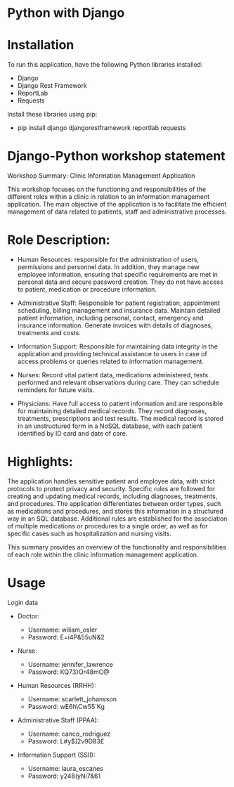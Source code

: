 # Python with Django 

# Installation
To run this application, have the following Python libraries installed:

- Django
- Django Rest Framework
- ReportLab
- Requests

Install these libraries using pip:
- pip install django djangorestframework reportlab requests

# Django-Python workshop statement
Workshop Summary: Clinic Information Management Application

This workshop focuses on the functioning and responsibilities of the different roles within a clinic in relation to an information management application. The main objective of the application is to facilitate the efficient management of data related to patients, staff and administrative processes.

# Role Description:

- Human Resources: responsible for the administration of users, permissions and personnel data. In addition, they manage new employee information, ensuring that specific requirements are met in personal data and secure password creation. They do not have access to patient, medication or procedure information.

- Administrative Staff: Responsible for patient registration, appointment scheduling, billing management and insurance data. Maintain detailed patient information, including personal, contact, emergency and insurance information. Generate invoices with details of diagnoses, treatments and costs.

- Information Support: Responsible for maintaining data integrity in the application and providing technical assistance to users in case of access problems or queries related to information management.

- Nurses: Record vital patient data, medications administered, tests performed and relevant observations during care. They can schedule reminders for future visits.

- Physicians: Have full access to patient information and are responsible for maintaining detailed medical records. They record diagnoses, treatments, prescriptions and test results. The medical record is stored in an unstructured form in a NoSQL database, with each patient identified by ID card and date of care.

# Highlights:

The application handles sensitive patient and employee data, with strict protocols to protect privacy and security.
Specific rules are followed for creating and updating medical records, including diagnoses, treatments, and procedures.
The application differentiates between order types, such as medications and procedures, and stores this information in a structured way in an SQL database.
Additional rules are established for the association of multiple medications or procedures to a single order, as well as for specific cases such as hospitalization and nursing visits.

This summary provides an overview of the functionality and responsibilities of each role within the clinic information management application.

# Usage
Login data

- Doctor:
  
   - Username: wiliam_osler
   - Password: E=i4P&55uN&2
 
 - Nurse:
  
   - Username: jennifer_lawrence
   - Password: KQ73}Or48mC@

- Human Resources (RRHH):
  
   - Username: scarlett_johansson
   - Password: wE6h\Cw55`Kg
 
- Administrative Staff (PPAA):
  
   - Username: canco_rodriguez
   - Password: L#y$]2v9D83£
 
- Information Support (SSII):
   - Username: laura_escanes
   - Password: y248(yNi7&61
